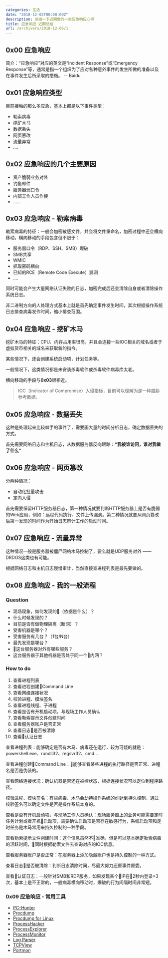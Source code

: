 ```yaml
---
categories: 生活
date: "2018-12-05T00:00:00Z"
description: 总结一下近期做的一些应急响应心得
title: 应急响应 近期总结
url: /archivers/2018-12-06/1
---
```


## 0x00 应急响应

简介：“应急响应”对应的英文是“Incident Response”或“Emergency Response”等，通常是指一个组织为了应对各种意外事件的发生所做的准备以及在事件发生后所采取的措施。 -- Baidu

## 0x01 应急响应类型

目前接触的那么多应急，基本上都是以下事件类型：

* 勒索病毒
* 挖矿木马
* 数据丢失
* 网页篡改
* 流量异常
* ....

## 0x02 应急响应的几个主要原因

* 资产脆弱业务对外
* 钓鱼邮件
* 服务器弱口令
* 内部工作人员作梗
* ......

## 0x03 应急响应 - 勒索病毒

勒索病毒的特征：一般会加密敏感文件，并会将文件重命名，加密过程中还会横向移动，横向移动的手段包含但不限于：

* 服务器口令（RDP、SSH、SMB）爆破
* SMB共享
* WMIC
* 抓取密码横向
* 已知的RCE（Remote Code Execute）漏洞
* ....

同时可能会产生大量网络认证失败的日志，加密完成后还会清除自身或者清除操作系统日志。

非二进制方向的人处理方式基本上就是首先确定事件发生时间，其次根据操作系统日志排查病毒发作时间，缩小排查范围。

## 0x04 应急响应 - 挖矿木马

挖矿木马的特征：CPU、内存占用率很高，并且会连接一些IOC相关的域名或者于虚拟货币相关的域名来获取新的指令。

某些情况下，还会创建系统启动项，计划任务等。

一般情况下，这类情况都是未安装杀毒软件或杀毒软件病毒库太老。

横向移动的手段与**0x03**很相近。

> IOC（Indicator of Compromise）入侵指标，目前可以理解为是一种威胁参考数据。

## 0x05 应急响应 - 数据丢失

这种是处理起来比较棘手的事件了，需要画大量的时间分析日志，确定数据丢失的方式。

首先需要网络日志和主机日志，从数据服务器反向跟踪：**“我被谁访问，谁对我做了什么”**

## 0x06 应急响应 - 网页篡改

分两种情况：

* 自动化批量攻击
* 定向入侵

首先需要保留HTTP服务器日志，第一种情况就要判断HTTP服务器上是否有脆弱的Web应用，例如：远程代码执行、文件上传漏洞。第二种情况就要从网页篡改后第一发现的时间作为开始日志审计工作的启动时间。

## 0x07 应急响应 - 流量异常

这种情况一般是服务器被僵尸网络木马控制了，要么就是UDP服务对外 —— DRDOS这类也有可能。

根据网络日志和主机日志慢慢审计，当然直接查进程列表是最先要做的。


## 0x08 应急响应 - 我的一般流程

### Question

* 现场现象，如何发现的（依据是什么）？
* 什么时候发现的？
* 目前是否有做物理隔离（断网）？
* 受害机器是哪个？
* 受害服务有几台？（1台/N台）
* 最先发现是哪台？
* 这台服务器对外有哪些服务？
* 这台服务器于其他机器是否处于同一个内网？


### How to do



1. 查看进程列表
2. 查看进程创建Command Line
3. 查看网络连接状况
4. 校验进程、模块签名
5. 查看进程线程、子进程
6. 查看是否有开机启动项，与现场工作人员确认
7. 查看勒索提示文件创建时间
8. 查看服务器账户是否正常
9. 查看日志是否被清除
10. 查看认证日志

查看进程列表：能够确定是否有木马、病毒还在运行，较为可疑的就是：powershell.exe、rundll32、regsvr32、cmd...

查看进程创建Command Line：能够查看某些进程的执行路径是否正常、进程名是否是伪装的。

查看网络连接状况：确认机器是否还在被控状态，根据连接状况可以定位到程序路径。

校验进程、模块签名：有些病毒、木马会劫持操作系统的dll达到持久控制，通过校验签名可以确定文件是否是操作系统本身的。

查看是否有开机启动项，与现场工作人员确认：现场服务器上的业务可能需要定时任务计划或者开机启动项，需要确认启动项是否存在敏感行为，系统启动项和定时任务是木马常用来持久控制的一种手段。

查看勒索提示文件创建时间：这个信息虽然不准确，但是可以基本确定勒索病毒的活跃时间，同时根据勒索文件去查询对应的IOC信息。

查看服务器账户是否正常：在服务器上添加隐藏账户也是持久控制的一种方式。

查看日志是否被清除：判断日志清除时间，尽最大努力还原事件原委。

查看认证日志：一般针对SMB和RDP服务，如果发现某个IP在2秒内登录>3次，基本上是不正常的，一般病毒横向移动时，爆破的行为间隔时间非常短。

### 0x09 应急响应 - 常用工具

* [PC-Hunter](http://www.xuetr.com/download/PCHunter_free.zip)
* [Procdump](https://download.sysinternals.com/files/Procdump.zip)
* [Procdump for Linux](https://github.com/Microsoft/ProcDump-for-Linux)
* [ProcessHacker](https://processhacker.sourceforge.io/downloads.php)
* [ProcessExplorer](https://download.sysinternals.com/files/ProcessExplorer.zip)
* [ProcessMonitor](https://download.sysinternals.com/files/ProcessMonitor.zip)
* [Log Parser](https://www.microsoft.com/en-us/download/details.aspx?id=24659)
* [TCPView](https://download.sysinternals.com/files/TCPView.zip)
* [Portmon](https://download.sysinternals.com/files/PortMon.zip)


